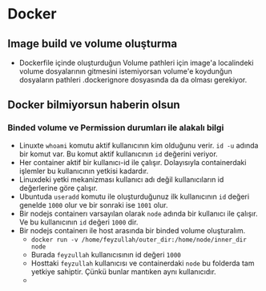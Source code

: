# Docker

## Image build ve volume oluşturma
- Dockerfile içinde oluşturduğun Volume pathleri için image'a localindeki volume dosyalarının gitmesini istemiyorsan volume'e koydunğun dosyaların pathleri .dockerignore dosyasında da da olması gerekiyor.

## Docker bilmiyorsun haberin olsun
### Binded volume ve Permission durumları ile alakalı bilgi
- Linuxte `whoami` komutu aktif kullanıcının kim olduğunu verir. `id -u` adında bir komut var. Bu komut aktif kullanıcının `id` değerini veriyor.
- Her container aktif bir kullanıcı-id ile çalışır. Dolayısıyla containerdaki işlemler bu kullanıcının yetkisi kadardır.
- Linuxdeki yetki mekanizması kullanıcı adı değil kullanıcıların id değerlerine göre çalışır. 
- Ubuntuda `useradd` komutu ile oluşturduğunuz ilk kullanıcının `id` değeri genelde `1000` olur ve bir sonraki ise `1001` olur.
- Bir nodejs containerı varsayılan olarak `node` adında bir kullanıcı ile çalışır. Ve bu kullanıcının `id` değeri `1000` dir.
- Bir nodejs containerı ile host arasında bir binded volume oluşturalım.
    - `docker run -v /home/feyzullah/outer_dir:/home/node/inner_dir node`
    - Burada `feyzullah` kullanıcısının id değeri `1000` 
    - Hosttaki `feyzullah` kullanıcısı ve containerdaki `node` bu folderda tam yetkiye sahiptir. Çünkü bunlar mantıken aynı kullanıcıdır. 
    - 
